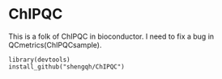 # ChIPQC

This is a folk of ChIPQC in bioconductor. I need to fix a bug in QCmetrics(ChIPQCsample).

```
library(devtools)
install_github("shengqh/ChIPQC")
```
